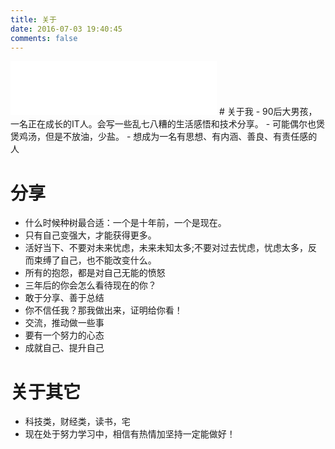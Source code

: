 ```yaml
---
title: 关于
date: 2016-07-03 19:40:45
comments: false
---
```

<iframe frameborder="no" border="0" marginwidth="0" marginheight="0" width=330 height=86 src="//music.163.com/outchain/player?type=2&id=1210496&auto=1&height=66"></iframe>
# 关于我
- 90后大男孩，一名正在成长的IT人。会写一些乱七八糟的生活感悟和技术分享。
- 可能偶尔也煲煲鸡汤，但是不放油，少盐。
- 想成为一名有思想、有内涵、善良、有责任感的人

# 分享
- 什么时候种树最合适：一个是十年前，一个是现在。
- 只有自己变强大，才能获得更多。
- 活好当下、不要对未来忧虑，未来未知太多;不要对过去忧虑，忧虑太多，反而束缚了自己，也不能改变什么。
- 所有的抱怨，都是对自己无能的愤怒
- 三年后的你会怎么看待现在的你？
- 敢于分享、善于总结
- 你不信任我？那我做出来，证明给你看！
- 交流，推动做一些事
- 要有一个努力的心态
- 成就自己、提升自己

# 关于其它
- 科技类，财经类，读书，宅
- 现在处于努力学习中，相信有热情加坚持一定能做好！